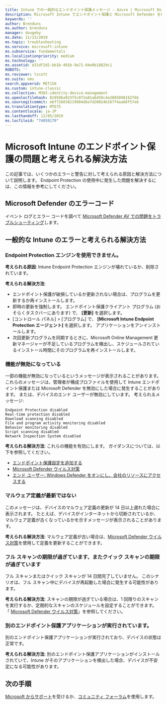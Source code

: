 ```yaml
---
title: Intune での一般的なエンドポイント保護メッセージ - Azure | Microsoft Docs
description: Microsoft Intune でエンドポイント保護と Microsoft Defender を使用し、トラブルシューティングする際の一般的なメッセージと考えられる解決方法について説明します。
keywords: ''
author: Brenduns
ms.author: brenduns
manager: dougeby
ms.date: 11/13/2019
ms.topic: troubleshooting
ms.service: microsoft-intune
ms.subservice: fundamentals
ms.localizationpriority: medium
ms.technology: ''
ms.assetid: e31df2d2-bb1b-491b-9a71-04e0b18829c1
ROBOTS: ''
ms.reviewer: tscott
ms.suite: ems
search.appverid: MET150
ms.custom: intune-classic
ms.collection: M365-identity-device-management
ms.openlocfilehash: 819586a923f5c0f3a81a6d59c4a3895898182f6b
ms.sourcegitcommit: ebf72b038219904d6e7d20024b107f4aa68f57e6
ms.translationtype: MTE75
ms.contentlocale: ja-JP
ms.lasthandoff: 12/05/2019
ms.locfileid: "74059170"
---
```

# <a name="endpoint-protection-issues-and-possible-solutions-in-microsoft-intune"></a>Microsoft Intune のエンドポイント保護の問題と考えられる解決方法

この記事では、いくつかのエラーと警告に対して考えられる原因と解決方法について説明します。 Endpoint Protection の使用中に発生した問題を解決するには、この情報を参考にしてください。

## <a name="microsoft-defender-error-codes"></a>Microsoft Defender のエラーコード

イベント ログとエラー コードを調べて [Microsoft Defender AV での問題をトラブルシューティング](https://docs.microsoft.com/windows/security/threat-protection/windows-defender-antivirus/troubleshoot-windows-defender-antivirus)します。

## <a name="common-intune-errors-and-possible-resolutions"></a>一般的な Intune のエラーと考えられる解決方法

### <a name="endpoint-protection-engine-unavailable"></a>Endpoint Protection エンジンを使用できません。

**考えられる原因**: Intune Endpoint Protection エンジンが壊れているか、削除されています。

**考えられる解決方法**:

- エンドポイント保護が破損しているか更新されない場合は、プログラムを更新するか再インストールします。
- 即時の更新を強制します。 エンドポイント保護クライアント プログラム (おそらくタスクバーにあります) で、 **[更新]** を選択します。
- [コントロール パネル] > [プログラム] で、 **[Microsoft Intune Endpoint Protection エージェント]** を選択します。 アプリケーションをアンインストールします。
- 次回更新プログラムを同期するときに、Microsoft Online Management 更新マネージャーが不足しているプログラムを検出し、スケジュールされているインストール時間にそのプログラムを再インストールします。

### <a name="features-are-disabled"></a>機能が無効になっている

一部の機能が無効になっているというメッセージが表示されることがあります。 これらのメッセージは、管理者が構成プロファイルを使用して Intune エンドポイント保護または Microsoft Defender を無効にした場合に発生することがあります。 または、デバイスのエンド ユーザーが無効にしています。 考えられるメッセージ:

`Endpoint Protection disabled`  
`Real-time protection disabled`  
`Download scanning disabled`  
`File and program activity monitoring disabled`  
`Behavior monitoring disabled`  
`Script scanning disabled`  
`Network Inspection System disabled`  

**考えられる解決方法**: これらの機能を有効にします。 ガイダンスについては、以下を参照してください。

- [エンドポイント保護設定を追加する](../protect/endpoint-protection-configure.md)
- [Microsoft Defender ウイルス対策](../configuration/device-restrictions-windows-10.md#microsoft-defender-antivirus)
- [エンド ユーザー: Windows Defender をオンにし、会社のリソースにアクセスする](/intune-user-help/turn-on-defender-windows)

### <a name="malware-definitions-out-of-date"></a>マルウェア定義が最新ではない

このメッセージは、デバイスのマルウェア定義の更新が 14 日以上遅れた場合に表示されます。 たとえば、デバイスがインターネットから切断されているか、マルウェア定義が古くなっているかを示すメッセージが表示されることがあります。

**考えられる解決方法**: マルウェア定義が古い場合は、[Microsoft Defender ウイルス対策](../configuration/device-restrictions-windows-10.md#microsoft-defender-antivirus)を使用して定義を更新することができます。

### <a name="full-scan-overdue-or-quick-scan-overdue"></a>フル スキャンの期限が過ぎています、またクイック スキャンの期限が過ぎています

フル スキャンまたはクイック スキャンが 14 日間完了していません。 このシナリオは、フル スキャン中にデバイスが再起動した場合に発生する可能性があります。

**考えられる解決方法**: スキャンの期限が過ぎている場合は、1 回限りのスキャンを実行するか、定期的なスキャンのスケジュールを設定することができます。 「 [Microsoft Defender ウイルス対策](../configuration/device-restrictions-windows-10.md#microsoft-defender-antivirus)」を参照してください。

### <a name="another-endpoint-protection-application-running"></a>別のエンドポイント保護アプリケーションが実行されています。

別のエンドポイント保護アプリケーションが実行されており、デバイスの状態は正常です。

**考えられる解決方法**: 別のエンドポイント保護アプリケーションがインストールされていて、Intune がそのアプリケーションを検出した場合、デバイスが不安定になる可能性があります。

## <a name="next-steps"></a>次の手順

[Microsoft からサポート](get-support.md)を受けるか、[コミュニティ フォーラム](https://social.technet.microsoft.com/Forums/en-US/home?category=microsoftintune)を使用します。
